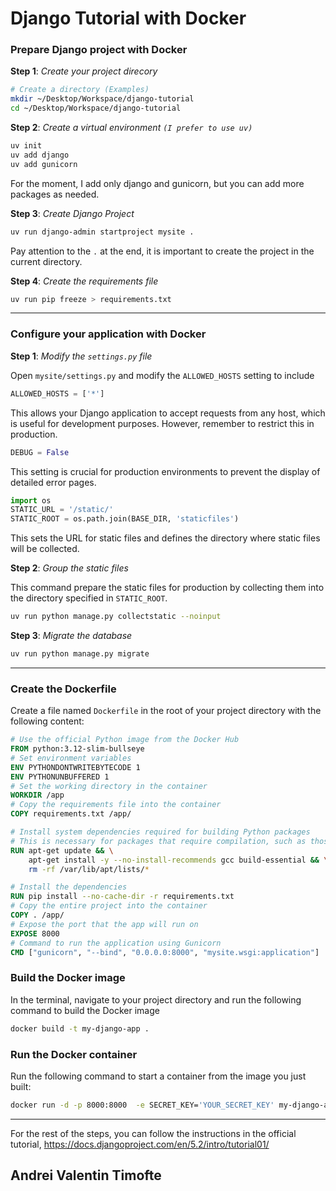 # Django Tutorial with Docker

### Prepare Django project with Docker

**Step 1**: *Create your project direcory* 
```bash
# Create a directory (Examples)
mkdir ~/Desktop/Workspace/django-tutorial
cd ~/Desktop/Workspace/django-tutorial
```

**Step 2**: *Create a virtual environment `(I prefer to use uv)`*

```bash
uv init
uv add django
uv add gunicorn
```
For the moment, I add only django and gunicorn, but you can add more packages as needed.


**Step 3**: *Create Django Project*

```bash
uv run django-admin startproject mysite .
```
Pay attention to the `.` at the end, it is important to create the project in the current directory.

**Step 4**: *Create the requirements file*
```bash
uv run pip freeze > requirements.txt
```
***
### Configure your application with Docker

**Step 1**: *Modify the `settings.py` file*

Open `mysite/settings.py` and modify the `ALLOWED_HOSTS` setting to include
```python
ALLOWED_HOSTS = ['*']
```
This allows your Django application to accept requests from any host, which is useful for development purposes. However, remember to restrict this in production.

```python
DEBUG = False
```
This setting is crucial for production environments to prevent the display of detailed error pages.

```python
import os
STATIC_URL = '/static/'
STATIC_ROOT = os.path.join(BASE_DIR, 'staticfiles')
```
This sets the URL for static files and defines the directory where static files will be collected.

**Step 2**: *Group the static files*

This command prepare the static files for production by collecting them into the directory specified in `STATIC_ROOT`.
```bash
uv run python manage.py collectstatic --noinput
```
**Step 3**: *Migrate the database*
```bash
uv run python manage.py migrate
``` 
***
### Create the Dockerfile
Create a file named `Dockerfile` in the root of your project directory with the following content:

```dockerfile
# Use the official Python image from the Docker Hub
FROM python:3.12-slim-bullseye
# Set environment variables
ENV PYTHONDONTWRITEBYTECODE 1
ENV PYTHONUNBUFFERED 1
# Set the working directory in the container
WORKDIR /app
# Copy the requirements file into the container
COPY requirements.txt /app/

# Install system dependencies required for building Python packages
# This is necessary for packages that require compilation, such as those with C extensions
RUN apt-get update && \
    apt-get install -y --no-install-recommends gcc build-essential && \
    rm -rf /var/lib/apt/lists/*

# Install the dependencies
RUN pip install --no-cache-dir -r requirements.txt
# Copy the entire project into the container
COPY . /app/
# Expose the port that the app will run on
EXPOSE 8000
# Command to run the application using Gunicorn
CMD ["gunicorn", "--bind", "0.0.0.0:8000", "mysite.wsgi:application"]
```
### Build the Docker image
In the terminal, navigate to your project directory and run the following command to build the Docker image
```bash
docker build -t my-django-app .
```
### Run the Docker container
Run the following command to start a container from the image you just built:
```bash
docker run -d -p 8000:8000  -e SECRET_KEY='YOUR_SECRET_KEY' my-django-app
```
***
For the rest of the steps, you can follow the instructions in the official tutorial, https://docs.djangoproject.com/en/5.2/intro/tutorial01/

## Andrei Valentin Timofte
